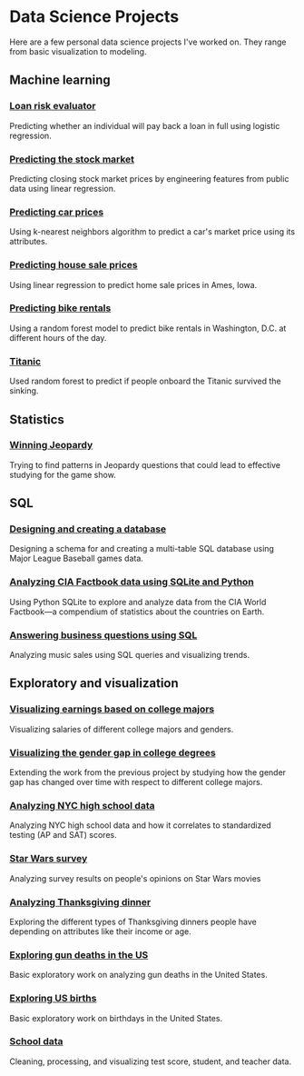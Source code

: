 # Data Science Projects

Here are a few personal data science projects I've worked on. They range from basic visualization to modeling.


## Machine learning

### [Loan risk evaluator](https://github.com/pscosta5/Personal-data-science-projects/blob/master/Loan%20evaluation/Loans.ipynb)
Predicting whether an individual will pay back a loan in full using logistic regression.

### [Predicting the stock market](https://github.com/pscosta5/Personal-data-science-projects/blob/master/Predicting%20the%20stock%20market/Predicting%20the%20stock%20market.ipynb)
Predicting closing stock market prices by engineering features from public data using linear regression.

### [Predicting car prices](https://github.com/pscosta5/Personal-data-science-projects/blob/master/Predicting%20Car%20Prices/Basics.ipynb)
Using k-nearest neighbors algorithm to predict a car's market price using its attributes.

### [Predicting house sale prices](https://github.com/pscosta5/Personal-data-science-projects/blob/master/Predicting%20House%20Sale%20Prices/Basics.ipynb)
Using linear regression to predict home sale prices in Ames, Iowa.

### [Predicting bike rentals](https://github.com/pscosta5/Personal-data-science-projects/blob/master/Predicting%20bike%20rentals/Basics.ipynb)
Using a random forest model to predict bike rentals in Washington, D.C. at different hours of the day.

### [Titanic](https://github.com/pscosta5/Personal-data-science-projects/blob/master/Titanic/Final%20model%20(putting%20it%20together)/Basics.ipynb)
Used random forest to predict if people onboard the Titanic survived the sinking.

## Statistics


### [Winning Jeopardy](https://github.com/pscosta5/Personal-data-science-projects/blob/master/Winning%20Jeopardy/Basics.ipynb)
Trying to find patterns in Jeopardy questions that could lead to effective studying for the game show.


## SQL


### [Designing and creating a database](https://github.com/pscosta5/Personal-data-science-projects/blob/master/Designing%20and%20creating%20a%20database/Basics.ipynb)
Designing a schema for and creating a multi-table SQL database using Major League Baseball games data.

### [Analyzing CIA Factbook data using SQLite and Python](https://github.com/pscosta5/Personal-data-science-projects/blob/master/Analyzing%20CIA%20Factbook%20Data%20Using%20SQLite%20and%20Python/Basics.ipynb)
Using Python SQLite to explore and analyze data from the CIA World Factbook—a compendium of statistics about the countries on Earth.

### [Answering business questions using SQL](https://github.com/pscosta5/Personal-data-science-projects/blob/master/Answering%20Business%20Questions%20using%20SQL/Basics.ipynb)
Analyzing music sales using SQL queries and visualizing trends.


## Exploratory and visualization


### [Visualizing earnings based on college majors](https://github.com/pscosta5/Personal-data-science-projects/blob/master/Visualizing%20Earnings%20Based%20On%20College%20Majors/Basics.ipynb)
Visualizing salaries of different college majors and genders.

### [Visualizing the gender gap in college degrees](https://github.com/pscosta5/Personal-data-science-projects/blob/master/Visualizing%20The%20Gender%20Gap%20In%20College%20Degrees/Basics.ipynb)
Extending the work from the previous project by studying how the gender gap has changed over time with respect to different college majors.

### [Analyzing NYC high school data](https://github.com/pscosta5/Personal-data-science-projects/blob/master/Analyzing%20NYC%20high%20school%20data/Schools.ipynb)
Analyzing NYC high school data and how it correlates to standardized testing (AP and SAT) scores.

### [Star Wars survey](https://github.com/pscosta5/Personal-data-science-projects/blob/master/Star%20Wars%20Survey/Basics.ipynb)
Analyzing survey results on people's opinions on Star Wars movies

### [Analyzing Thanksgiving dinner](https://github.com/pscosta5/Personal-data-science-projects/blob/master/Analyzing%20Thanksgiving%20Dinner/Basics.ipynb)
Exploring the different types of Thanksgiving dinners people have depending on attributes like their income or age.


### [Exploring gun deaths in the US](https://github.com/pscosta5/Personal-data-science-projects/blob/master/Exploring%20Gun%20Deaths%20in%20the%20US/Basics.ipynb)
Basic exploratory work on analyzing gun deaths in the United States.

### [Exploring US births](https://github.com/pscosta5/Personal-data-science-projects/blob/master/Explore%20U.S.%20Births/Basics.ipynb)
Basic exploratory work on birthdays in the United States.

### [School data](https://github.com/pscosta5/Personal-data-science-projects/blob/master/School%20data/KIPP%20work%20sample%20%E2%80%93%20Paulo%20S%20Costa%20(1).ipynb)
Cleaning, processing, and visualizing test score, student, and teacher data.
